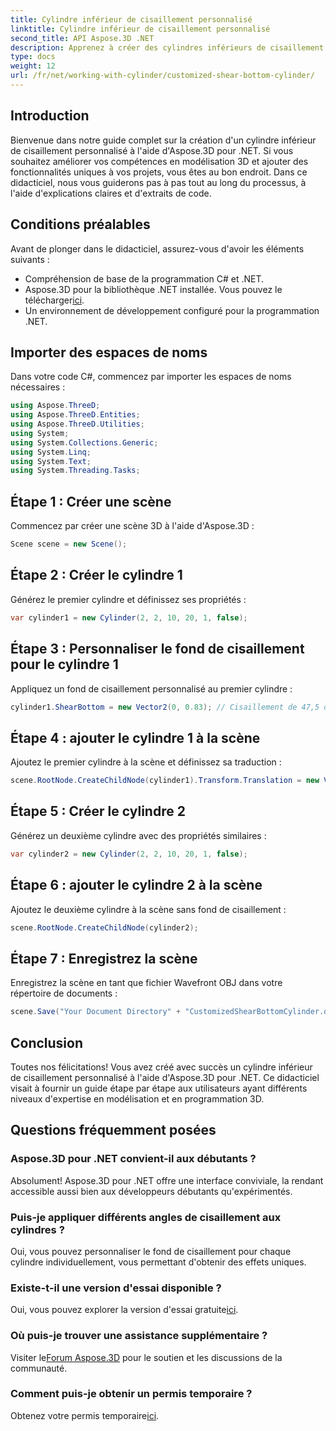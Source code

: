 ```yaml
---
title: Cylindre inférieur de cisaillement personnalisé
linktitle: Cylindre inférieur de cisaillement personnalisé
second_title: API Aspose.3D .NET
description: Apprenez à créer des cylindres inférieurs de cisaillement personnalisés à l'aide d'Aspose.3D pour .NET avec notre guide détaillé étape par étape. Élevez vos compétences en modélisation 3D dès aujourd'hui !
type: docs
weight: 12
url: /fr/net/working-with-cylinder/customized-shear-bottom-cylinder/
---
```

## Introduction
Bienvenue dans notre guide complet sur la création d'un cylindre inférieur de cisaillement personnalisé à l'aide d'Aspose.3D pour .NET. Si vous souhaitez améliorer vos compétences en modélisation 3D et ajouter des fonctionnalités uniques à vos projets, vous êtes au bon endroit. Dans ce didacticiel, nous vous guiderons pas à pas tout au long du processus, à l'aide d'explications claires et d'extraits de code.
## Conditions préalables
Avant de plonger dans le didacticiel, assurez-vous d'avoir les éléments suivants :
- Compréhension de base de la programmation C# et .NET.
-  Aspose.3D pour la bibliothèque .NET installée. Vous pouvez le télécharger[ici](https://releases.aspose.com/3d/net/).
- Un environnement de développement configuré pour la programmation .NET.
## Importer des espaces de noms
Dans votre code C#, commencez par importer les espaces de noms nécessaires :
```csharp
using Aspose.ThreeD;
using Aspose.ThreeD.Entities;
using Aspose.ThreeD.Utilities;
using System;
using System.Collections.Generic;
using System.Linq;
using System.Text;
using System.Threading.Tasks;
```
## Étape 1 : Créer une scène
Commencez par créer une scène 3D à l'aide d'Aspose.3D :
```csharp
Scene scene = new Scene();
```
## Étape 2 : Créer le cylindre 1
Générez le premier cylindre et définissez ses propriétés :
```csharp
var cylinder1 = new Cylinder(2, 2, 10, 20, 1, false);
```
## Étape 3 : Personnaliser le fond de cisaillement pour le cylindre 1
Appliquez un fond de cisaillement personnalisé au premier cylindre :
```csharp
cylinder1.ShearBottom = new Vector2(0, 0.83); // Cisaillement de 47,5 degrés dans le plan xy (axe z)
```
## Étape 4 : ajouter le cylindre 1 à la scène
Ajoutez le premier cylindre à la scène et définissez sa traduction :
```csharp
scene.RootNode.CreateChildNode(cylinder1).Transform.Translation = new Vector3(10, 0, 0);
```
## Étape 5 : Créer le cylindre 2
Générez un deuxième cylindre avec des propriétés similaires :
```csharp
var cylinder2 = new Cylinder(2, 2, 10, 20, 1, false);
```
## Étape 6 : ajouter le cylindre 2 à la scène
Ajoutez le deuxième cylindre à la scène sans fond de cisaillement :
```csharp
scene.RootNode.CreateChildNode(cylinder2);
```
## Étape 7 : Enregistrez la scène
Enregistrez la scène en tant que fichier Wavefront OBJ dans votre répertoire de documents :
```csharp
scene.Save("Your Document Directory" + "CustomizedShearBottomCylinder.obj", FileFormat.WavefrontOBJ);
```
## Conclusion
Toutes nos félicitations! Vous avez créé avec succès un cylindre inférieur de cisaillement personnalisé à l'aide d'Aspose.3D pour .NET. Ce didacticiel visait à fournir un guide étape par étape aux utilisateurs ayant différents niveaux d'expertise en modélisation et en programmation 3D.
## Questions fréquemment posées
### Aspose.3D pour .NET convient-il aux débutants ?
Absolument! Aspose.3D pour .NET offre une interface conviviale, la rendant accessible aussi bien aux développeurs débutants qu'expérimentés.
### Puis-je appliquer différents angles de cisaillement aux cylindres ?
Oui, vous pouvez personnaliser le fond de cisaillement pour chaque cylindre individuellement, vous permettant d'obtenir des effets uniques.
### Existe-t-il une version d'essai disponible ?
 Oui, vous pouvez explorer la version d'essai gratuite[ici](https://releases.aspose.com/).
### Où puis-je trouver une assistance supplémentaire ?
 Visiter le[Forum Aspose.3D](https://forum.aspose.com/c/3d/18) pour le soutien et les discussions de la communauté.
### Comment puis-je obtenir un permis temporaire ?
 Obtenez votre permis temporaire[ici](https://purchase.aspose.com/temporary-license/).